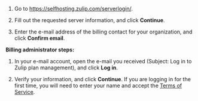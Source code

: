 1. Go to <https://selfhosting.zulip.com/serverlogin/>.

1. Fill out the requested server information, and click **Continue**.

1. Enter the e-mail address of the billing contact for your organization,
   and click **Confirm email**.

**Billing administrator steps:**

1. In your e-mail account, open the e-mail you received
   (Subject: Log in to Zulip plan management), and click **Log in**.

1. Verify your information, and click **Continue**. If you are logging in for
   the first time, you will need to enter your name and accept the [Terms of
   Service](https://zulip.com/policies/terms).
